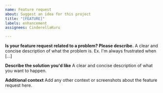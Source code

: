 ```yaml
---
name: Feature request
about: Suggest an idea for this project
title: "[FEATURE]"
labels: enhancement
assignees: CinderellaKuru

---
```


**Is your feature request related to a problem? Please describe.**
A clear and concise description of what the problem is. Ex. I'm always frustrated when [...]

**Describe the solution you'd like**
A clear and concise description of what you want to happen.

**Additional context**
Add any other context or screenshots about the feature request here.
